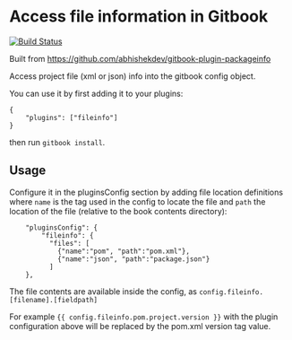 # Access file information in Gitbook


[![Build Status](https://travis-ci.org/vboulaye/gitbook-plugin-fileinfo.svg?branch=master)](https://travis-ci.org/vboulaye/gitbook-plugin-fileinfo)


Built from https://github.com/abhishekdev/gitbook-plugin-packageinfo

Access project file (xml or json) info into the gitbook config object.

You can use it by first adding it to your plugins:

```
{
    "plugins": ["fileinfo"]
}
```

then run `gitbook install`.

## Usage

Configure it in the pluginsConfig section by adding file location definitions where `name` is the tag used in the config to locate the file and `path` the location of the file (relative to the book contents directory):

```
    "pluginsConfig": {
        "fileinfo": {
          "files": [
            {"name":"pom", "path":"pom.xml"},
            {"name":"json", "path":"package.json"}
          ]
    },
```

The file contents are available inside the config, as `config.fileinfo.[filename].[fieldpath]`

For example `{{ config.fileinfo.pom.project.version }}` with the plugin configuration above will be replaced by the pom.xml version tag value.
